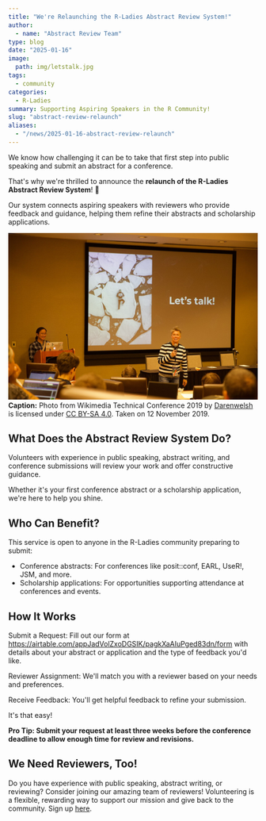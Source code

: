 ```yaml
---
title: "We're Relaunching the R-Ladies Abstract Review System!"
author:
  - name: "Abstract Review Team"
type: blog
date: "2025-01-16"
image:
  path: img/letstalk.jpg
tags:
  - community
categories:
  - R-Ladies
summary: Supporting Aspiring Speakers in the R Community!
slug: "abstract-review-relaunch"
aliases:
  - "/news/2025-01-16-abstract-review-relaunch"
---
```


We know how challenging it can be to take that first step into public speaking and submit an abstract for a conference.

That's why we're thrilled to announce the **relaunch of the R-Ladies Abstract Review System**! 🎉

Our system connects aspiring speakers with reviewers who provide feedback and guidance, helping them refine their abstracts and scholarship applications.

![Person stood with micrphone in front of screen showing words "let's talk"](img/letstalk.jpg)
**Caption:** Photo from Wikimedia Technical Conference 2019 by [Darenwelsh](#) is licensed under [CC BY-SA 4.0](https://creativecommons.org/licenses/by-sa/4.0/). Taken on 12 November 2019.

## What Does the Abstract Review System Do?

Volunteers with experience in public speaking, abstract writing, and conference submissions will review your work and offer constructive guidance.

Whether it's your first conference abstract or a scholarship application, we're here to help you shine.

## Who Can Benefit?

This service is open to anyone in the R-Ladies community preparing to submit:

- Conference abstracts: For conferences like posit::conf, EARL, UseR!, JSM, and more.
- Scholarship applications: For opportunities supporting attendance at conferences and events.

## How It Works

Submit a Request: Fill out our form at <https://airtable.com/appJadVolZxoDGSIK/pagkXaAIuPged83dn/form> with details about your abstract or application and the type of feedback you'd like.

Reviewer Assignment: We'll match you with a reviewer based on your needs and preferences.

Receive Feedback: You'll get helpful feedback to refine your submission.

It's that easy!

**Pro Tip: Submit your request at least three weeks before the conference deadline to allow enough time for review and revisions.**

## We Need Reviewers, Too!

Do you have experience with public speaking, abstract writing, or reviewing? Consider joining our amazing team of reviewers! Volunteering is a flexible, rewarding way to support our mission and give back to the community. Sign up [here](https://airtable.com/appJadVolZxoDGSIK/pag4bpfeGIATQFefk/form).

